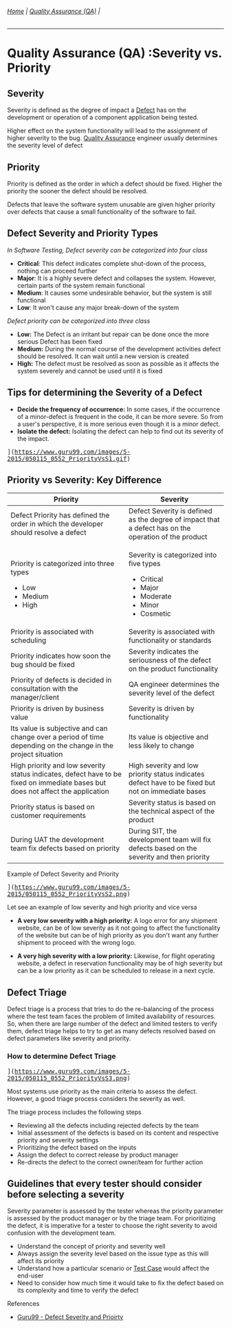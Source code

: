 ###### [Home](https://github.com/RyKaj/Documentation/blob/master/README.md) | [Quality Assurance (QA)](https://github.com/RyKaj/Documentation/tree/master/QA/README.md) |
------------


# Quality Assurance (QA) :Severity vs. Priority

## Severity

Severity is defined as the degree of impact a
[Defect](https://www.guru99.com/the-unconventional-guide-to-defect-management.md)
has on the development or operation of a component application being
tested.

Higher effect on the system functionality will lead to the assignment of
higher severity to the bug. [Quality Assurance](https://www.guru99.com/all-about-quality-assurance.md)
engineer usually determines the severity level of defect

## Priority

Priority is defined as the order in which a defect should be fixed.
Higher the priority the sooner the defect should be resolved.

Defects that leave the software system unusable are given higher
priority over defects that cause a small functionality of the software
to fail.

## Defect Severity and Priority Types

*In Software Testing, Defect severity can be categorized into four
class*

  - **Critical**: This defect indicates complete shut-down of the
	process, nothing can proceed further
  - **Major**: It is a highly severe defect and collapses the system.
	However, certain parts of the system remain functional
  - **Medium**: It causes some undesirable behavior, but the system is
	still functional
  - **Low**: It won't cause any major break-down of the system

*Defect priority can be categorized into three class*

  - **Low:** The Defect is an irritant but repair can be done once the
	more serious Defect has been fixed
  - **Medium:** During the normal course of the development activities
	defect should be resolved. It can wait until a new version is
	created
  - **High:** The defect must be resolved as soon as possible as it
	affects the system severely and cannot be used until it is fixed

## Tips for determining the Severity of a Defect

  - **Decide the frequency of occurrence:** In some cases, if the
	occurrence of a minor-defect is frequent in the code, it can be more
	severe. So from a user's perspective, it is more serious even though
	it is a minor defect.
  - **Isolate the defect:** Isolating the defect can help to find out
	its severity of the impact.

<kbd>](https://www.guru99.com/images/5-2015/050115_0552_PriorityVsS1.gif)</kbd>

## Priority vs Severity: Key Difference

<table>
	<thead>
		<tr>
			<th>Priority</th>
			<th>Severity</th>
		</tr>
	</thead>
	<tbody>
		<tr>
			<td>Defect Priority has defined the order in which the developer should resolve a defect</td>
			<td>Defect Severity is defined as the degree of impact that a defect has on the operation of the product</td>
		</tr>
		<tr>
			<td>
				<p>Priority is categorized into three types</p>
				<ul>
					<li>Low</li>
					<li>Medium</li>
					<li>High</li>
				</ul>
			</td>
			<td>
				<p>Severity is categorized into five types</p>
				<ul>
					<li>Critical</li>
					<li>Major</li>
					<li>Moderate</li>
					<li>Minor</li>
					<li>Cosmetic</li>
				</ul>
			</td>
		</tr>
		<tr>
			<td>Priority is associated with scheduling</td>
			<td>Severity is associated with functionality or standards</td>
		</tr>
		<tr>
			<td>Priority indicates how soon the bug should be fixed</td>
			<td>Severity indicates the seriousness of the defect on the product functionality</td>
		</tr>
		<tr>
			<td>Priority of defects is decided in consultation with the manager/client</td>
			<td>QA engineer determines the severity level of the defect</td>
		</tr>
		<tr>
			<td>Priority is driven by business value</td>
			<td>Severity is driven by functionality</td>
		</tr>
		<tr>
			<td>Its value is subjective and can change over a period of time depending on the change in the project situation</td>
			<td>Its value is objective and less likely to change</td>
		</tr>
		<tr>
			<td>High priority and low severity status indicates, defect have to be fixed on immediate bases but does not affect the application</td>
			<td>High severity and low priority status indicates defect have to be fixed but not on immediate bases</td>
		</tr>
		<tr>
			<td>Priority status is based on customer requirements</td>
			<td>Severity status is based on the technical aspect of the product</td>
		</tr>
		<tr>
			<td>During UAT the development team fix defects based on priority</td>
			<td>During SIT, the development team will fix defects based on the severity and then priority</td>
		</tr>
	</tbody>
</table>


Example of Defect Severity and Priority

<kbd>](https://www.guru99.com/images/5-2015/050115_0552_PriorityVsS2.png)</kbd>

Let see an example of low severity and high priority and vice versa

  - **A very low severity with a high priority:** A logo error for any
	shipment website, can be of low severity as it not going to affect
	the functionality of the website but can be of high priority as you
	don't want any further shipment to proceed with the wrong logo.

  - **A very high severity with a low priority:** Likewise, for flight
	operating website, a defect in reservation functionality may be of
	high severity but can be a low priority as it can be scheduled to
	release in a next cycle.

## Defect Triage

Defect triage is a process that tries to do the re-balancing of the
process where the test team faces the problem of limited availability of
resources. So, when there are large number of the defect and limited
testers to verify them, defect triage helps to try to get as many
defects resolved based on defect parameters like severity and priority.

### How to determine Defect Triage

<kbd>](https://www.guru99.com/images/5-2015/050115_0552_PriorityVsS3.png)</kbd>

Most systems use priority as the main criteria to assess the defect.
However, a good triage process considers the severity as well.

The triage process includes the following steps

  - Reviewing all the defects including rejected defects by the team
  - Initial assessment of the defects is based on its content and
	respective priority and severity settings
  - Prioritizing the defect based on the inputs
  - Assign the defect to correct release by product manager
  - Re-directs the defect to the correct owner/team for further action

## Guidelines that every tester should consider before selecting a severity

Severity parameter is assessed by the tester whereas the priority
parameter is assessed by the product manager or by the triage team. For
prioritizing the defect, it is imperative for a tester to choose the
right severity to avoid confusion with the development team.

  - Understand the concept of priority and severity well
  - Always assign the severity level based on the issue type as this
	will affect its priority
  - Understand how a particular scenario or [Test Case](https://www.guru99.com/test-case.md) would affect the
	end-user
  - Need to consider how much time it would take to fix the defect based
	on its complexity and time to verify the defect

References

  - [Guru99 - Defect Severity and Prioirty](https://www.guru99.com/defect-severity-in-software-testing.md)
